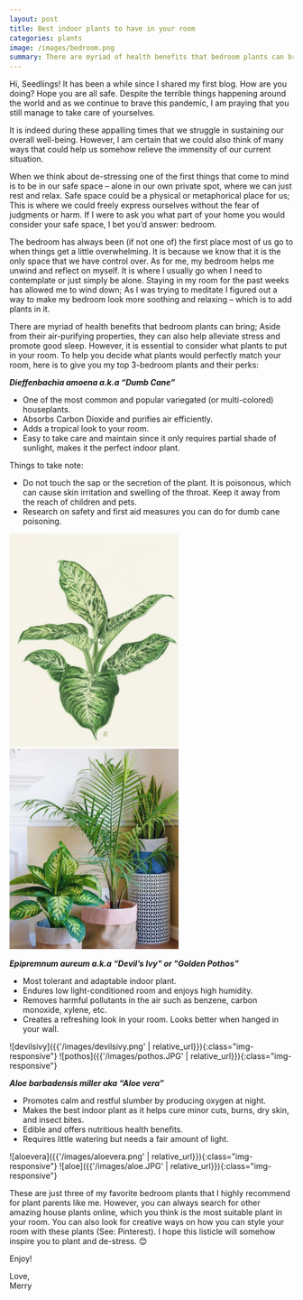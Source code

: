 ```yaml
---
layout: post
title: Best indoor plants to have in your room
categories: plants
image: /images/bedroom.png
summary: There are myriad of health benefits that bedroom plants can bring; Aside from their air-purifying properties, they can also help alleviate stress and promote good sleep.
---
```


Hi, Seedlings! It has been a while since I shared my first blog. How are you doing? Hope you are all safe. Despite the terrible things happening around the world and as we continue to brave this pandemic, I am praying that you still manage to take care of yourselves.

It is indeed during these appalling times that we struggle in sustaining our overall well-being. However, I am certain that we could also think of many ways that could help us somehow relieve the immensity of our current situation.

When we think about de-stressing one of the first things that come to mind is to be in our safe space – alone in our own private spot, where we can just rest and relax. Safe space could be a physical or metaphorical place for us; This is where we could freely express ourselves without the fear of judgments or harm. If I were to ask you what part of your home you would consider your safe space, I bet you’d answer: bedroom.

The bedroom has always been (if not one of) the first place most of us go to when things get a little overwhelming. It is because we know that it is the only space that we have control over. As for me, my bedroom helps me unwind and reflect on myself. It is where I usually go when I need to contemplate or just simply be alone. Staying in my room for the past weeks has allowed me to wind down; As I was trying to meditate I figured out a way to make my bedroom look more soothing and relaxing – which is to add plants in it.

There are myriad of health benefits that bedroom plants can bring; Aside from their air-purifying properties, they can also help alleviate stress and promote good sleep. However, it is essential to consider what plants to put in your room. To help you decide what plants would perfectly match your room, here is to give you my top 3-bedroom plants and their perks:

**_Dieffenbachia amoena a.k.a “Dumb Cane”_**

- One of the most common and popular variegated (or multi-colored) houseplants.
- Absorbs Carbon Dioxide and purifies air efficiently.
- Adds a tropical look to your room.
- Easy to take care and maintain since it only requires partial shade of sunlight, makes it the perfect indoor plant.

Things to take note:

- Do not touch the sap or the secretion of the plant. It is poisonous, which can cause skin irritation and swelling of the throat. Keep it away from the reach of children and pets.
- Research on safety and first aid measures you can do for dumb cane poisoning.

<div class="d-flex justify-content-center">
<img class="m-2" src="/images/Dumbcane.png" title="Dumbcane" width="300"  />
<img class="m-2" src="/images/dumbcane2.jpg" title="Dumbcane" width="300"  />
</div>

**_Epipremnum aureum a.k.a “Devil’s Ivy" or "Golden Pothos”_**

- Most tolerant and adaptable indoor plant.
- Endures low light-conditioned room and enjoys high humidity.
- Removes harmful pollutants in the air such as benzene, carbon monoxide, xylene, etc.
- Creates a refreshing look in your room. Looks better when hanged in your wall.

![devilsivy]({{'/images/devilsivy.png' | relative_url}}){:class="img-responsive"} ![pothos]({{'/images/pothos.JPG' | relative_url}}){:class="img-responsive"}

**_Aloe barbadensis miller aka “Aloe vera”_**

- Promotes calm and restful slumber by producing oxygen at night.
- Makes the best indoor plant as it helps cure minor cuts, burns, dry skin, and insect bites.
- Edible and offers nutritious health benefits.
- Requires little watering but needs a fair amount of light.

![aloevera]({{'/images/aloevera.png' | relative_url}}){:class="img-responsive"} ![aloe]({{'/images/aloe.JPG' | relative_url}}){:class="img-responsive"}

These are just three of my favorite bedroom plants that I highly recommend for plant parents like me. However, you can always search for other amazing house plants online, which you think is the most suitable plant in your room. You can also look for creative ways on how you can style your room with these plants (See: Pinterest). I hope this listicle will somehow inspire you to plant and de-stress. 😊

Enjoy!

<div class="mt-5">Love,</div>
<div class="signature">Merry</div>
